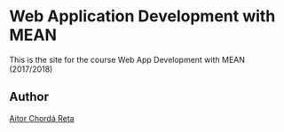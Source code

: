 # Web Application Development with MEAN
This is the site for the course Web App Development with MEAN (2017/2018)

## Author
[Aitor Chordá Reta](https://github.com/aitor422)
